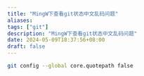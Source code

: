 ```yaml
---
title: "MingW下查看git状态中文乱码问题"
aliases: 
tags: ["git"]
description: "MingW下查看git状态中文乱码问题"
date: 2024-05-09T18:37:56+08:00
draft: false
---
```



```sh
git config --global core.quotepath false
```